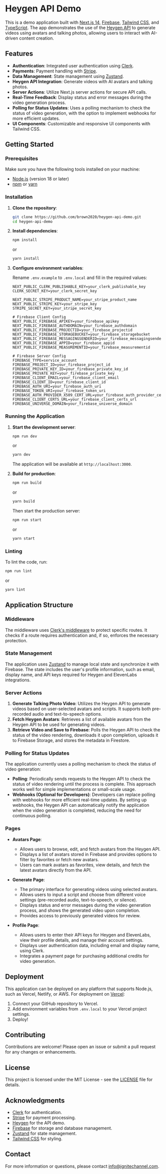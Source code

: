 # Heygen API Demo

This is a demo application built with [Next.js 14](https://nextjs.org/), [Firebase](https://firebase.google.com/), [Tailwind CSS](https://tailwindcss.com/), and [TypeScript](https://www.typescriptlang.org/). The app demonstrates the use of the [Heygen API](https://heygen.com/) to generate videos using avatars and talking photos, allowing users to interact with AI-driven content creation.

## Features

- **Authentication**: Integrated user authentication using [Clerk](https://clerk.dev/).
- **Payments**: Payment handling with [Stripe](https://stripe.com/).
- **Data Management**: State management using [Zustand](https://github.com/pmndrs/zustand).
- **Heygen API Integration**: Generate videos with AI avatars and talking photos.
- **Server Actions**: Utilize Next.js server actions for secure API calls.
- **Real-Time Feedback**: Display status and error messages during the video generation process.
- **Polling for Status Updates**: Uses a polling mechanism to check the status of video generation, with the option to implement webhooks for more efficient updates.
- **UI Components**: Customizable and responsive UI components with Tailwind CSS.

## Getting Started

### Prerequisites

Make sure you have the following tools installed on your machine:

- [Node.js](https://nodejs.org/) (version 18 or later)
- [npm](https://www.npmjs.com/) or [yarn](https://yarnpkg.com/)

### Installation

1. **Clone the repository**:

   ```bash
   git clone https://github.com/brown2020/heygen-api-demo.git
   cd heygen-api-demo
   ```

2. **Install dependencies**:

   ```bash
   npm install
   ```

   or

   ```bash
   yarn install
   ```

3. **Configure environment variables**:

   Rename `.env.example` to `.env.local` and fill in the required values:

   ```plaintext
   NEXT_PUBLIC_CLERK_PUBLISHABLE_KEY=your_clerk_publishable_key
   CLERK_SECRET_KEY=your_clerk_secret_key

   NEXT_PUBLIC_STRIPE_PRODUCT_NAME=your_stripe_product_name
   NEXT_PUBLIC_STRIPE_KEY=your_stripe_key
   STRIPE_SECRET_KEY=your_stripe_secret_key

   # Firebase Client Config
   NEXT_PUBLIC_FIREBASE_APIKEY=your_firebase_apikey
   NEXT_PUBLIC_FIREBASE_AUTHDOMAIN=your_firebase_authdomain
   NEXT_PUBLIC_FIREBASE_PROJECTID=your_firebase_projectid
   NEXT_PUBLIC_FIREBASE_STORAGEBUCKET=your_firebase_storagebucket
   NEXT_PUBLIC_FIREBASE_MESSAGINGSENDERID=your_firebase_messagingsenderid
   NEXT_PUBLIC_FIREBASE_APPID=your_firebase_appid
   NEXT_PUBLIC_FIREBASE_MEASUREMENTID=your_firebase_measurementid

   # Firebase Server Config
   FIREBASE_TYPE=service_account
   FIREBASE_PROJECT_ID=your_firebase_project_id
   FIREBASE_PRIVATE_KEY_ID=your_firebase_private_key_id
   FIREBASE_PRIVATE_KEY=your_firebase_private_key
   FIREBASE_CLIENT_EMAIL=your_firebase_client_email
   FIREBASE_CLIENT_ID=your_firebase_client_id
   FIREBASE_AUTH_URI=your_firebase_auth_uri
   FIREBASE_TOKEN_URI=your_firebase_token_uri
   FIREBASE_AUTH_PROVIDER_X509_CERT_URL=your_firebase_auth_provider_cert_url
   FIREBASE_CLIENT_CERTS_URL=your_firebase_client_certs_url
   FIREBASE_UNIVERSE_DOMAIN=your_firebase_universe_domain
   ```

### Running the Application

1. **Start the development server**:

   ```bash
   npm run dev
   ```

   or

   ```bash
   yarn dev
   ```

   The application will be available at `http://localhost:3000`.

2. **Build for production**:

   ```bash
   npm run build
   ```

   or

   ```bash
   yarn build
   ```

   Then start the production server:

   ```bash
   npm run start
   ```

   or

   ```bash
   yarn start
   ```

### Linting

To lint the code, run:

```bash
npm run lint
```

or

```bash
yarn lint
```

## Application Structure

### Middleware

The middleware uses [Clerk's middleware](https://clerk.dev/docs/nextjs) to protect specific routes. It checks if a route requires authentication and, if so, enforces the necessary protection.

### State Management

The application uses [Zustand](https://github.com/pmndrs/zustand) to manage local state and synchronize it with Firebase. The state includes the user's profile information, such as email, display name, and API keys required for Heygen and ElevenLabs integrations.

### Server Actions

1. **Generate Talking Photo Video**:
   Utilizes the Heygen API to generate videos based on user-selected avatars and scripts. It supports both pre-recorded audio and text-to-speech options.
2. **Fetch Heygen Avatars**:
   Retrieves a list of available avatars from the Heygen API to be used for generating videos.
3. **Retrieve Video and Save to Firebase**:
   Polls the Heygen API to check the status of the video rendering, downloads it upon completion, uploads it to Firebase Storage, and stores the metadata in Firestore.

### Polling for Status Updates

The application currently uses a polling mechanism to check the status of video generation:

- **Polling**: Periodically sends requests to the Heygen API to check the status of video rendering until the process is complete. This approach works well for simple implementations or small-scale usage.
- **Webhooks (Optional for Developers)**: Developers can replace polling with webhooks for more efficient real-time updates. By setting up webhooks, the Heygen API can automatically notify the application when the video generation is completed, reducing the need for continuous polling.

### Pages

- **Avatars Page**:

  - Allows users to browse, edit, and fetch avatars from the Heygen API.
  - Displays a list of avatars stored in Firebase and provides options to filter by favorites or fetch new avatars.
  - Users can mark avatars as favorites, view details, and fetch the latest avatars directly from the API.

- **Generate Page**:

  - The primary interface for generating videos using selected avatars.
  - Allows users to input a script and choose from different voice settings (pre-recorded audio, text-to-speech, or silence).
  - Displays status and error messages during the video generation process, and shows the generated video upon completion.
  - Provides access to previously generated videos for review.

- **Profile Page**:
  - Allows users to enter their API keys for Heygen and ElevenLabs, view their profile details, and manage their account settings.
  - Displays user authentication data, including email and display name, using Clerk.
  - Integrates a payment page for purchasing additional credits for video generation.

## Deployment

This application can be deployed on any platform that supports Node.js, such as Vercel, Netlify, or AWS. For deployment on [Vercel](https://vercel.com/):

1. Connect your GitHub repository to Vercel.
2. Add environment variables from `.env.local` to your Vercel project settings.
3. Deploy!

## Contributing

Contributions are welcome! Please open an issue or submit a pull request for any changes or enhancements.

## License

This project is licensed under the MIT License - see the [LICENSE](LICENSE) file for details.

## Acknowledgments

- [Clerk](https://clerk.dev/) for authentication.
- [Stripe](https://stripe.com/) for payment processing.
- [Heygen](https://heygen.com/) for the API demo.
- [Firebase](https://firebase.google.com/) for storage and database management.
- [Zustand](https://github.com/pmndrs/zustand) for state management.
- [Tailwind CSS](https://tailwindcss.com/) for styling.

## Contact

For more information or questions, please contact [info@ignitechannel.com](mailto:info@ignitechannel.com).
